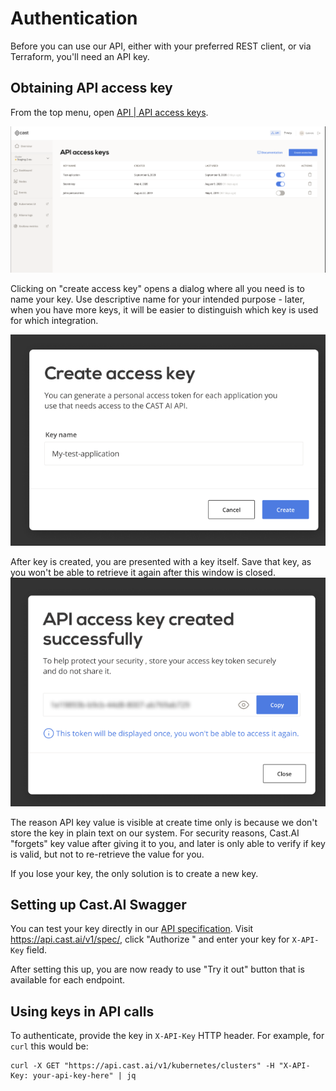 # Authentication

Before you can use our API, either with your preferred REST client, or via Terraform, you'll need an API key.

## Obtaining API access key

From the top menu, open [API | API access keys](https://console.cast.ai/#todo-api-access-keys).

![](authentication/credentials.png)

Clicking on "create access key" opens a dialog where all you need is to name your key. Use descriptive name for your
intended purpose - later, when you have more keys, it will be easier to distinguish which key is used for which
integration.

![](authentication/create-key-1.png)

After key is created, you are presented with a key itself. Save that key, as you won't be able to retrieve it again
after this window is closed.
![](authentication/create-key-2.png)

The reason API key value is visible at create time only is because we don't store the key in plain text on our
system. For security reasons, Cast.AI "forgets" key value after giving it to you, and later is only able to verify
if key is valid, but not to re-retrieve the value for you.
  
If you lose your key, the only solution is to create a new key.

## Setting up Cast.AI Swagger

You can test your key directly in our [API specification](specification.md). Visit https://api.cast.ai/v1/spec/, click
 "Authorize
" and
 enter your key for `X-API-Key` field.
 
After setting this up, you are now ready to use "Try it out" button that is available for each endpoint.

## Using keys in API calls

To authenticate, provide the key in  `X-API-Key` HTTP header. For example, for `curl` this would be:

```
curl -X GET "https://api.cast.ai/v1/kubernetes/clusters" -H "X-API-Key: your-api-key-here" | jq
```

